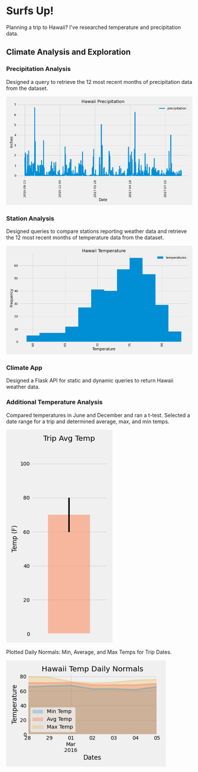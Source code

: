 # Surfs Up!

Planning a trip to Hawaii? I've researched temperature and precipitation data. 

## Climate Analysis and Exploration

### Precipitation Analysis
Designed a query to retrieve the 12 most recent months of precipitation data from the dataset. 

![Precipitation Chart](Images/Precipitation.png)

### Station Analysis
Designed queries to compare stations reporting weather data and retrieve the 12 most recent months of temperature data from the dataset. 

![Temperature Histogram](Images/Temperature.png)

### Climate App
Designed a Flask API for static and dynamic queries to return Hawaii weather data. 

### Additional Temperature Analysis
Compared temperatures in June and December and ran a t-test. 
Selected a date range for a trip and determined average, max, and min temps. 

![Trip Average Temps](Images/TripAvgTemp.png)

Plotted Daily Normals: Min, Average, and Max Temps for Trip Dates. 

![Daily Temps](Images/DailyTemps.png)




